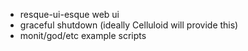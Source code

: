 - resque-ui-esque web ui
- graceful shutdown (ideally Celluloid will provide this)
- monit/god/etc example scripts
